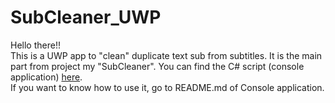 # SubCleaner_UWP
Hello there!!<br>
This is a UWP app to "clean" duplicate text sub from subtitles. It is the main part from project my "SubCleaner". You can find the C# script (console application) <a href="https://github.com/PCMacOS/SubCleaner_Console">here</a>.<br>
If you want to know how to use it, go to README.md of Console application.
